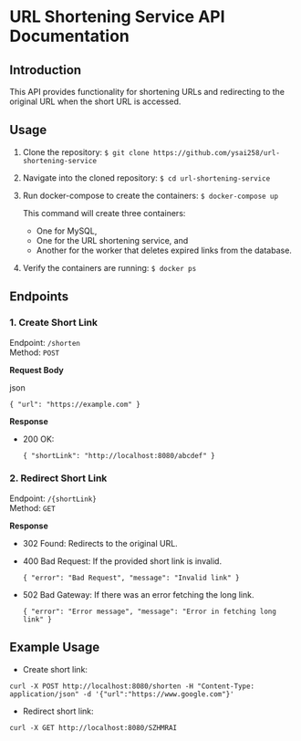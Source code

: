 # URL Shortening Service API Documentation

## Introduction

This API provides functionality for shortening URLs and redirecting to the original URL when the short URL is accessed.

## Usage

1. Clone the repository:
    `$ git clone https://github.com/ysai258/url-shortening-service`


2. Navigate into the cloned repository:
    `$ cd url-shortening-service`


3. Run docker-compose to create the containers:
    `$ docker-compose up`

    This command will create three containers:
   - One for MySQL,
   - One for the URL shortening service, and
   - Another for the worker that deletes expired links from the database.

4. Verify the containers are running:
    `$ docker ps`

## Endpoints

### 1. Create Short Link

Endpoint: `/shorten`  
Method: `POST`

**Request Body**

json

`{
    "url": "https://example.com"
}`

**Response**

-   200 OK:

    `{
    "shortLink": "http://localhost:8080/abcdef"
}`

### 2. Redirect Short Link

Endpoint: `/{shortLink}`  
Method: `GET`

**Response**

-   302 Found: Redirects to the original URL.
-   400 Bad Request: If the provided short link is invalid.

    `{
    "error": "Bad Request",
    "message": "Invalid link"
}`

-   502 Bad Gateway: If there was an error fetching the long link.

    `{
    "error": "Error message",
    "message": "Error in fetching long link"
}`

## Example Usage

-   Create short link:

`curl -X POST http://localhost:8080/shorten -H "Content-Type: application/json" -d '{"url":"https://www.google.com"}'`

-   Redirect short link:

`curl -X GET http://localhost:8080/SZHMRAI`
